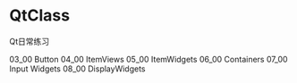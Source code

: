 # QtClass
Qt日常练习

03_00 Button
04_00 ItemViews
05_00 ItemWidgets
06_00 Containers
07_00 Input Widgets
08_00 DisplayWidgets
